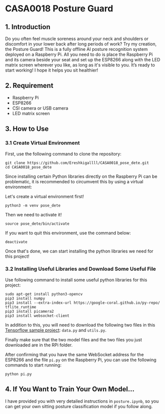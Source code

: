 # CASA0018 Posture Guard

## 1. Introduction

Do you often feel muscle soreness around your neck and shoulders or discomfort in your lower back after long periods of work? Try my creation, the Posture Guard! This is a fully offline AI posture recognition system deployed on a Raspberry Pi. All you need to do is place the Raspberry Pi and its camera beside your seat and set up the ESP8266 along with the LED matrix screen wherever you like, as long as it's visible to you. It’s ready to start working! I hope it helps you sit healthier!

## 2. Requirement
- Raspberry Pi
- ESP8266
- CSI camera or USB camera
- LED matrix screen

## 3. How to Use

### 3.1 Create Virtual Environment
First, use the following command to clone the repository:

```
git clone https://github.com/Ereshkigallll/CASA0018_pose_dete.git
cd CASA0018_pose_dete
```

Since installing certain Python libraries directly on the Raspberry Pi can be problematic, it is recommended to circumvent this by using a virtual environment:

Let's create a virtual environment first!

```
python3 -m venv pose_dete
```

Then we need to activate it!

```
source pose_dete/bin/activate
```

If you want to quit this environment, use the command below:

```
deactivate
```

Once that's done, we can start installing the python libraries we need for this project!

### 3.2 Installing Useful Libraries and Download Some Useful File

Use following command to install some useful python libraries for this project:

```
sudo apt-get install python3-opencv
pip3 install numpy
pip3 install --extra-index-url https://google-coral.github.io/py-repo/ tflite_runtime
pip3 install picamera2
pip3 install websocket-client
```

 
In addition to this, you will need to download the following two files in this [Tensorflow sample project](https://github.com/tensorflow/examples/tree/master/lite/examples/pose_estimation/raspberry_pi): `data.py` and `utils.py`.

Finally make sure that the two model files and the two files you just downloaded are in the RPi folder.

After confirming that you have the same WebSocket address for the ESP8266 and the file `pi.py` on the Raspberry Pi, you can use the following commands to start running:

```
python pi.py
```

## 4. If You Want to Train Your Own Model...

I have provided you with very detailed instructions in `posture.ipynb`, so you can get your own sitting posture classification model if you follow along.
